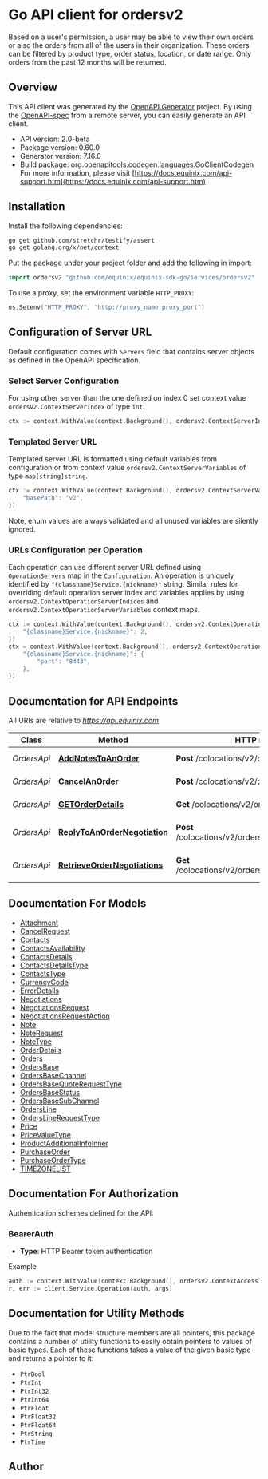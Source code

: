 # Go API client for ordersv2

Based on a user's permission, a user may be able to view their own orders or also the orders from all of the users in their organization. These orders can be filtered by product type, order status, location, or date range. Only orders from the past 12 months will be returned.

## Overview
This API client was generated by the [OpenAPI Generator](https://openapi-generator.tech) project.  By using the [OpenAPI-spec](https://www.openapis.org/) from a remote server, you can easily generate an API client.

- API version: 2.0-beta
- Package version: 0.60.0
- Generator version: 7.16.0
- Build package: org.openapitools.codegen.languages.GoClientCodegen
For more information, please visit [https://docs.equinix.com/api-support.htm](https://docs.equinix.com/api-support.htm)

## Installation

Install the following dependencies:

```sh
go get github.com/stretchr/testify/assert
go get golang.org/x/net/context
```

Put the package under your project folder and add the following in import:

```go
import ordersv2 "github.com/equinix/equinix-sdk-go/services/ordersv2"
```

To use a proxy, set the environment variable `HTTP_PROXY`:

```go
os.Setenv("HTTP_PROXY", "http://proxy_name:proxy_port")
```

## Configuration of Server URL

Default configuration comes with `Servers` field that contains server objects as defined in the OpenAPI specification.

### Select Server Configuration

For using other server than the one defined on index 0 set context value `ordersv2.ContextServerIndex` of type `int`.

```go
ctx := context.WithValue(context.Background(), ordersv2.ContextServerIndex, 1)
```

### Templated Server URL

Templated server URL is formatted using default variables from configuration or from context value `ordersv2.ContextServerVariables` of type `map[string]string`.

```go
ctx := context.WithValue(context.Background(), ordersv2.ContextServerVariables, map[string]string{
	"basePath": "v2",
})
```

Note, enum values are always validated and all unused variables are silently ignored.

### URLs Configuration per Operation

Each operation can use different server URL defined using `OperationServers` map in the `Configuration`.
An operation is uniquely identified by `"{classname}Service.{nickname}"` string.
Similar rules for overriding default operation server index and variables applies by using `ordersv2.ContextOperationServerIndices` and `ordersv2.ContextOperationServerVariables` context maps.

```go
ctx := context.WithValue(context.Background(), ordersv2.ContextOperationServerIndices, map[string]int{
	"{classname}Service.{nickname}": 2,
})
ctx = context.WithValue(context.Background(), ordersv2.ContextOperationServerVariables, map[string]map[string]string{
	"{classname}Service.{nickname}": {
		"port": "8443",
	},
})
```

## Documentation for API Endpoints

All URIs are relative to *https://api.equinix.com*

Class | Method | HTTP request | Description
------------ | ------------- | ------------- | -------------
*OrdersApi* | [**AddNotesToAnOrder**](docs/OrdersApi.md#addnotestoanorder) | **Post** /colocations/v2/orders/{orderId}/notes | Add notes to an order
*OrdersApi* | [**CancelAnOrder**](docs/OrdersApi.md#cancelanorder) | **Post** /colocations/v2/orders/{orderId}/cancel | Cancel an order
*OrdersApi* | [**GETOrderDetails**](docs/OrdersApi.md#getorderdetails) | **Get** /colocations/v2/orders/{orderId} | Retrieve an order
*OrdersApi* | [**ReplyToAnOrderNegotiation**](docs/OrdersApi.md#replytoanordernegotiation) | **Post** /colocations/v2/orders/{orderId}/negotiations | Reply to an order negotiation
*OrdersApi* | [**RetrieveOrderNegotiations**](docs/OrdersApi.md#retrieveordernegotiations) | **Get** /colocations/v2/orders/{orderId}/negotiations | Retrieve order negotiations


## Documentation For Models

 - [Attachment](docs/Attachment.md)
 - [CancelRequest](docs/CancelRequest.md)
 - [Contacts](docs/Contacts.md)
 - [ContactsAvailability](docs/ContactsAvailability.md)
 - [ContactsDetails](docs/ContactsDetails.md)
 - [ContactsDetailsType](docs/ContactsDetailsType.md)
 - [ContactsType](docs/ContactsType.md)
 - [CurrencyCode](docs/CurrencyCode.md)
 - [ErrorDetails](docs/ErrorDetails.md)
 - [Negotiations](docs/Negotiations.md)
 - [NegotiationsRequest](docs/NegotiationsRequest.md)
 - [NegotiationsRequestAction](docs/NegotiationsRequestAction.md)
 - [Note](docs/Note.md)
 - [NoteRequest](docs/NoteRequest.md)
 - [NoteType](docs/NoteType.md)
 - [OrderDetails](docs/OrderDetails.md)
 - [Orders](docs/Orders.md)
 - [OrdersBase](docs/OrdersBase.md)
 - [OrdersBaseChannel](docs/OrdersBaseChannel.md)
 - [OrdersBaseQuoteRequestType](docs/OrdersBaseQuoteRequestType.md)
 - [OrdersBaseStatus](docs/OrdersBaseStatus.md)
 - [OrdersBaseSubChannel](docs/OrdersBaseSubChannel.md)
 - [OrdersLine](docs/OrdersLine.md)
 - [OrdersLineRequestType](docs/OrdersLineRequestType.md)
 - [Price](docs/Price.md)
 - [PriceValueType](docs/PriceValueType.md)
 - [ProductAdditionalInfoInner](docs/ProductAdditionalInfoInner.md)
 - [PurchaseOrder](docs/PurchaseOrder.md)
 - [PurchaseOrderType](docs/PurchaseOrderType.md)
 - [TIMEZONELIST](docs/TIMEZONELIST.md)


## Documentation For Authorization


Authentication schemes defined for the API:
### BearerAuth

- **Type**: HTTP Bearer token authentication

Example

```go
auth := context.WithValue(context.Background(), ordersv2.ContextAccessToken, "BEARER_TOKEN_STRING")
r, err := client.Service.Operation(auth, args)
```


## Documentation for Utility Methods

Due to the fact that model structure members are all pointers, this package contains
a number of utility functions to easily obtain pointers to values of basic types.
Each of these functions takes a value of the given basic type and returns a pointer to it:

* `PtrBool`
* `PtrInt`
* `PtrInt32`
* `PtrInt64`
* `PtrFloat`
* `PtrFloat32`
* `PtrFloat64`
* `PtrString`
* `PtrTime`

## Author



